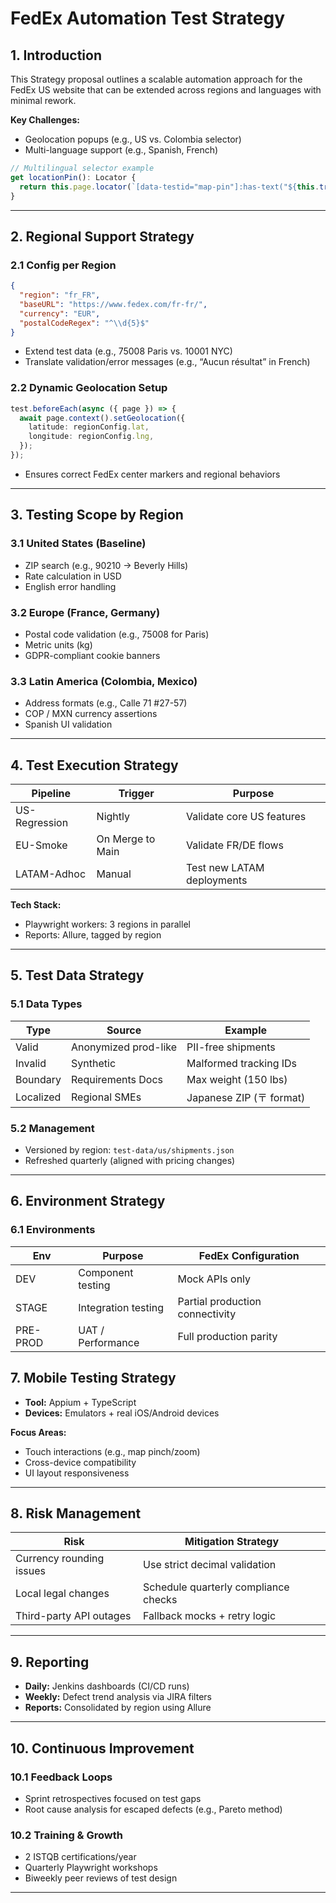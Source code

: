 # FedEx Automation Test Strategy

## 1. Introduction

This Strategy proposal outlines a scalable automation approach for the FedEx US website that can be extended across regions and languages with minimal rework.

**Key Challenges:**
- Geolocation popups (e.g., US vs. Colombia selector)
- Multi-language support (e.g., Spanish, French)

```typescript
// Multilingual selector example
get locationPin(): Locator {
  return this.page.locator(`[data-testid="map-pin"]:has-text("${this.translate('Location')}")`);
}
```

---

## 2. Regional Support Strategy

### 2.1 Config per Region

```json
{
  "region": "fr_FR",
  "baseURL": "https://www.fedex.com/fr-fr/",
  "currency": "EUR",
  "postalCodeRegex": "^\\d{5}$"
}
```

- Extend test data (e.g., 75008 Paris vs. 10001 NYC)
- Translate validation/error messages (e.g., “Aucun résultat” in French)

### 2.2 Dynamic Geolocation Setup

```typescript
test.beforeEach(async ({ page }) => {
  await page.context().setGeolocation({
    latitude: regionConfig.lat,
    longitude: regionConfig.lng,
  });
});
```

- Ensures correct FedEx center markers and regional behaviors

---

## 3. Testing Scope by Region

### 3.1 United States (Baseline)
- ZIP search (e.g., 90210 → Beverly Hills)
- Rate calculation in USD
- English error handling

### 3.2 Europe (France, Germany)
- Postal code validation (e.g., 75008 for Paris)
- Metric units (kg)
- GDPR-compliant cookie banners

### 3.3 Latin America (Colombia, Mexico)
- Address formats (e.g., Calle 71 #27-57)
- COP / MXN currency assertions
- Spanish UI validation

---

## 4. Test Execution Strategy

| Pipeline      | Trigger           | Purpose                       |
|---------------|-------------------|-------------------------------|
| US-Regression | Nightly           | Validate core US features     |
| EU-Smoke      | On Merge to Main  | Validate FR/DE flows          |
| LATAM-Adhoc   | Manual            | Test new LATAM deployments    |

**Tech Stack:**
- Playwright workers: 3 regions in parallel
- Reports: Allure, tagged by region

---

## 5. Test Data Strategy

### 5.1 Data Types

| Type      | Source                | Example                    |
|-----------|-----------------------|----------------------------|
| Valid     | Anonymized prod-like  | PII-free shipments         |
| Invalid   | Synthetic             | Malformed tracking IDs     |
| Boundary  | Requirements Docs     | Max weight (150 lbs)       |
| Localized | Regional SMEs         | Japanese ZIP (〒 format)   |

### 5.2 Management

- Versioned by region: `test-data/us/shipments.json`
- Refreshed quarterly (aligned with pricing changes)

---

## 6. Environment Strategy

### 6.1 Environments

| Env      | Purpose                  | FedEx Configuration           |
|----------|--------------------------|-------------------------------|
| DEV      | Component testing        | Mock APIs only                |
| STAGE    | Integration testing      | Partial production connectivity|
| PRE-PROD | UAT / Performance        | Full production parity        |

## 7. Mobile Testing Strategy

- **Tool:** Appium + TypeScript
- **Devices:** Emulators + real iOS/Android devices

**Focus Areas:**
- Touch interactions (e.g., map pinch/zoom)
- Cross-device compatibility
- UI layout responsiveness

---

## 8. Risk Management

| Risk                    | Mitigation Strategy                |
|-------------------------|------------------------------------|
| Currency rounding issues| Use strict decimal validation      |
| Local legal changes     | Schedule quarterly compliance checks|
| Third-party API outages | Fallback mocks + retry logic       |

---

## 9. Reporting

- **Daily:** Jenkins dashboards (CI/CD runs)
- **Weekly:** Defect trend analysis via JIRA filters
- **Reports:** Consolidated by region using Allure

---

## 10. Continuous Improvement

### 10.1 Feedback Loops

- Sprint retrospectives focused on test gaps
- Root cause analysis for escaped defects (e.g., Pareto method)

### 10.2 Training & Growth

- 2 ISTQB certifications/year
- Quarterly Playwright workshops
- Biweekly peer reviews of test design

---